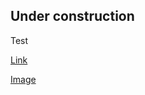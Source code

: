 ## Under construction

Test

[Link](https://profconradi.github.io/Period-Doubling/langton-ant/langton_ant.html)

[Image](a-92-bn)
